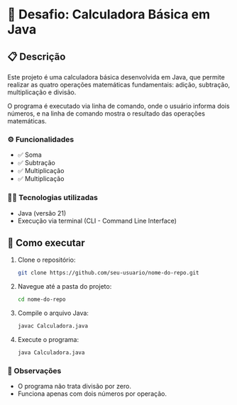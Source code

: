 # 📘 Desafio: Calculadora Básica em Java

## 📋 Descrição

Este projeto é uma calculadora básica desenvolvida em Java, que permite realizar as quatro operações matemáticas fundamentais: adição, subtração, multiplicação e divisão.

O programa é executado via linha de comando, onde o usuário informa dois números, e na linha de comando mostra o resultado das operações matemáticas.

### ⚙️ Funcionalidades

 - ✅ Soma
 - ✅ Subtração
 - ✅ Multiplicação
 - ✅ Multiplicação

### 🧑‍💻 Tecnologias utilizadas

 - Java (versão 21)
 - Execução via terminal (CLI - Command Line Interface)

## 🚀 Como executar

1. Clone o repositório:
   ```bash
   git clone https://github.com/seu-usuario/nome-do-repo.git
2. Navegue até a pasta do projeto:
    ```bash
   cd nome-do-repo
3. Compile o arquivo Java:
    ```bash
   javac Calculadora.java
4. Execute o programa:
    ```bash
   java Calculadora.java
   
### 📌 Observações

 - O programa não trata divisão por zero. 
 - Funciona apenas com dois números por operação.